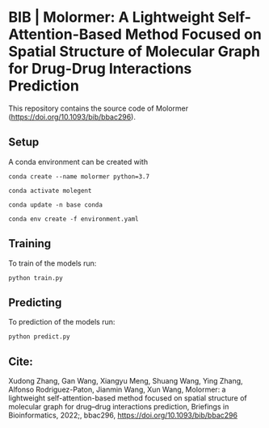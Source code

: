 # BIB | Molormer: A Lightweight Self-Attention-Based Method Focused on Spatial Structure of Molecular Graph for Drug-Drug Interactions Prediction

This repository contains the source code of Molormer (https://doi.org/10.1093/bib/bbac296).


## Setup

A conda environment can be created with

`conda create --name molormer python=3.7`

`conda activate molegent`

`conda update -n base conda`

`conda env create -f environment.yaml`

## Training

To train of the models run:

`python train.py`

## Predicting

To prediction of the models run:

`python predict.py`

## Cite:
Xudong Zhang, Gan Wang, Xiangyu Meng, Shuang Wang, Ying Zhang, Alfonso Rodriguez-Paton, Jianmin Wang, Xun Wang, Molormer: a lightweight self-attention-based method focused on spatial structure of molecular graph for drug–drug interactions prediction, Briefings in Bioinformatics, 2022;, bbac296, https://doi.org/10.1093/bib/bbac296
